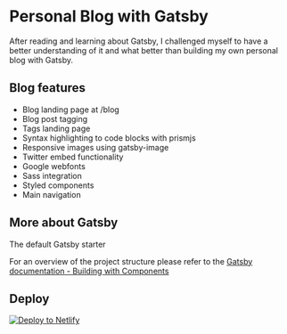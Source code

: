 # Personal Blog with Gatsby

After reading and learning about Gatsby, I challenged myself to have a better understanding of it and what better than building my own personal blog with Gatsby.

## Blog features
* Blog landing page at /blog
* Blog post tagging
* Tags landing page
* Syntax highlighting to code blocks with prismjs
* Responsive images using gatsby-image
* Twitter embed functionality
* Google webfonts
* Sass integration
* Styled components
* Main navigation

## More about Gatsby
The default Gatsby starter

For an overview of the project structure please refer to the [Gatsby documentation - Building with Components](https://www.gatsbyjs.org/docs/building-with-components/)

## Deploy

[![Deploy to Netlify](https://www.netlify.com/img/deploy/button.svg)](https://app.netlify.com/start/deploy?repository=https://github.com/gatsbyjs/gatsby-starter-default)
